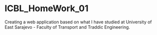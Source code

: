 # ICBL_HomeWork_01
 Creating a web application based on what I have studied at University of East Sarajevo - Faculty of Transport and Traddic Engineering.

